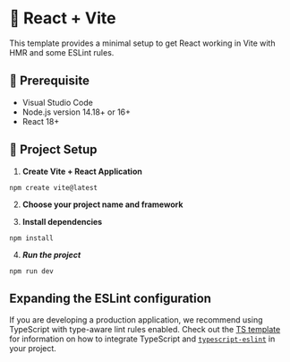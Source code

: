 
# 🚀 React + Vite

This template provides a minimal setup to get React working in Vite with HMR and some ESLint rules.

## 📃 Prerequisite
- Visual Studio Code
- Node.js version 14.18+ or 16+
- React 18+

## 🔧 Project Setup

1. **Create Vite + React Application**
```
npm create vite@latest
```
2. **Choose your project name and framework**
   
3. **Install dependencies**
```
npm install
```
4. ***Run the project***
```
npm run dev
```

## Expanding the ESLint configuration

If you are developing a production application, we recommend using TypeScript with type-aware lint rules enabled. Check out the [TS template](https://github.com/vitejs/vite/tree/main/packages/create-vite/template-react-ts) for information on how to integrate TypeScript and [`typescript-eslint`](https://typescript-eslint.io) in your project.
